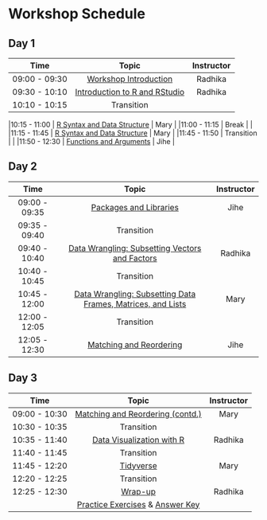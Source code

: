 # Workshop Schedule 

## Day 1

| Time            |  Topic  | Instructor |
|:------------------------:|:------------------------------------------------:|:--------:|
|09:00 - 09:30 | [Workshop Introduction](https://hbctraining.github.io/Intro-to-R/lectures/Intro_to_workshop_new.pdf) | Radhika |
|09:30 - 10:10 | [Introduction to R and RStudio](https://hbctraining.github.io/Intro-to-R/lessons/01_introR-R-and-RStudio.html) | Radhika |
|10:10 - 10:15 | Transition |  |

|10:15 - 11:00 | [R Syntax and Data Structure](https://hbctraining.github.io/Intro-to-R/lessons/02_introR-syntax-and-data-structures.html) | Mary |
|11:00 - 11:15 | Break |  |
|11:15 - 11:45 | [R Syntax and Data Structure](https://hbctraining.github.io/Intro-to-R/lessons/02_introR-syntax-and-data-structures.html) | Mary |
|11:45 - 11:50 | Transition |  |
|11:50 - 12:30 | [Functions and Arguments](https://hbctraining.github.io/Intro-to-R/lessons/03_introR-functions-and-arguments.html) | Jihe |

## Day 2

| Time            |  Topic  | Instructor |
|:------------------------:|:------------------------------------------------:|:--------:|
|09:00 - 09:35 | [Packages and Libraries](https://hbctraining.github.io/Intro-to-R/lessons/03_introR-functions-and-arguments.html#packages-and-libraries) | Jihe |
|09:35 - 09:40 | Transition |  |
|09:40 - 10:40 | [Data Wrangling: Subsetting Vectors and Factors](https://hbctraining.github.io/Intro-to-R/lessons/04_introR-data-wrangling.html) | Radhika |
|10:40 - 10:45 | Transition |  |
|10:45 - 12:00 | [Data Wrangling: Subsetting Data Frames, Matrices, and Lists](https://hbctraining.github.io/Intro-to-R/lessons/05_introR-data-wrangling2.html) | Mary |
|12:00 - 12:05 | Transition |  |
|12:05 - 12:30 | [Matching and Reordering](https://hbctraining.github.io/Intro-to-R/lessons/06_matching_reordering.html) | Jihe |

## Day 3

| Time            |  Topic  | Instructor |
|:------------------------:|:------------------------------------------------:|:--------:|
|09:00 - 10:30 | [Matching and Reordering (contd.)](https://hbctraining.github.io/Intro-to-R/lessons/06_matching_reordering.html#reordering-data-using-indices) | Mary |
|10:30 - 10:35 | Transition | |
|10:35 - 11:40 | [Data Visualization with R](https://hbctraining.github.io/Intro-to-R/lessons/07_ggplot2.html) | Radhika |
|11:40 - 11:45 | Transition | |
|11:45 - 12:20 | [Tidyverse](https://hbctraining.github.io/Training-modules/Tidyverse_ggplot2/lessons/intro_tidyverse.html) | Mary |
|12:20 - 12:25 | Transition | |
|12:25 - 12:30 | [Wrap-up](https://hbctraining.github.io/Intro-to-R/lectures/R_workshop_wrapup.pdf) | Radhika |
| | [Practice Exercises](https://hbctraining.github.io/Intro-to-R/homework/Intro_to_R_hw.html) & [Answer Key](https://hbctraining.github.io/Intro-to-R/homework/Intro_to_R_key.html) | |
